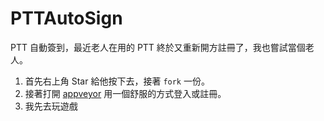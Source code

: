 # PTTAutoSign
PTT 自動簽到，最近老人在用的 PTT 終於又重新開方註冊了，我也嘗試當個老人。

1. 首先右上角 Star 給他按下去，接著 `fork` 一份。
2. 接著打開 [appveyor](https://ci.appveyor.com/login) 用一個舒服的方式登入或註冊。
3. 我先去玩遊戲
